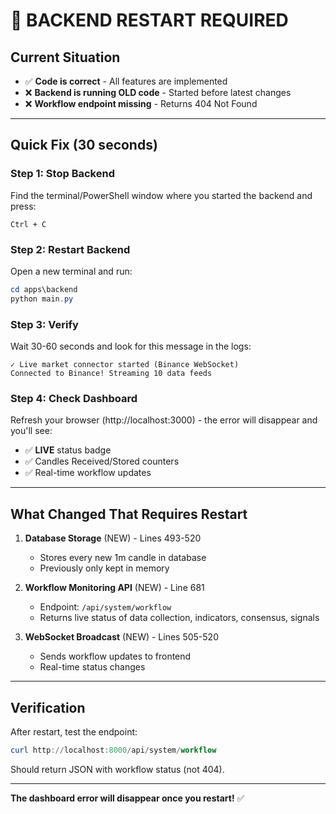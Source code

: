 # 🔴 BACKEND RESTART REQUIRED

## Current Situation

- ✅ **Code is correct** - All features are implemented
- ❌ **Backend is running OLD code** - Started before latest changes
- ❌ **Workflow endpoint missing** - Returns 404 Not Found

---

## Quick Fix (30 seconds)

### **Step 1: Stop Backend**

Find the terminal/PowerShell window where you started the backend and press:
```
Ctrl + C
```

### **Step 2: Restart Backend**

Open a new terminal and run:

```powershell
cd apps\backend
python main.py
```

### **Step 3: Verify**

Wait 30-60 seconds and look for this message in the logs:
```
✓ Live market connector started (Binance WebSocket)
Connected to Binance! Streaming 10 data feeds
```

### **Step 4: Check Dashboard**

Refresh your browser (http://localhost:3000) - the error will disappear and you'll see:
- ✅ **LIVE** status badge
- ✅ Candles Received/Stored counters
- ✅ Real-time workflow updates

---

## What Changed That Requires Restart

1. **Database Storage** (NEW) - Lines 493-520
   - Stores every new 1m candle in database
   - Previously only kept in memory

2. **Workflow Monitoring API** (NEW) - Line 681
   - Endpoint: `/api/system/workflow`
   - Returns live status of data collection, indicators, consensus, signals

3. **WebSocket Broadcast** (NEW) - Lines 505-520
   - Sends workflow updates to frontend
   - Real-time status changes

---

## Verification

After restart, test the endpoint:

```powershell
curl http://localhost:8000/api/system/workflow
```

Should return JSON with workflow status (not 404).

---

**The dashboard error will disappear once you restart!** ✅

